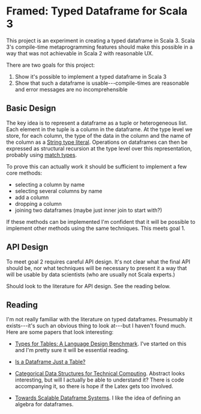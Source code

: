 # Framed: Typed Dataframe for Scala 3

This project is an experiment in creating a typed dataframe in Scala 3. Scala 3's compile-time metaprogramming features should make this possible in a way that was not achievable in Scala 2 with reasonable UX. 

There are two goals for this project:

1. Show it's possible to implement a typed dataframe in Scala 3
2. Show that such a dataframe is usable---compile-times are reasonable and error messages are no incomprehensible


## Basic Design

The key idea is to represent a dataframe as a tuple or heterogeneous list. Each element in the tuple is a column in the dataframe. At the type level we store, for each column, the type of the data in the column and the name of the column as a [String type literal](https://docs.scala-lang.org/sips/42.type.html). Operations on dataframes can then be expressed as structural recursion at the type level over this representation, probably using [match types](https://docs.scala-lang.org/scala3/reference/new-types/match-types.html).

To prove this can actually work it should be sufficient to implement a few core methods:

- selecting a column by name
- selecting several columns by name
- add a column
- dropping a column
- joining two dataframes (maybe just inner join to start with?)

If these methods can be implemented I'm confident that it will be possible to implement other methods using the same techniques. This meets goal 1.


## API Design

To meet goal 2 requires careful API design. It's not clear what the final API should be, nor what techniques will be necessary to present it a way that will be usable by data scientists (who are usually not Scala experts.)

Should look to the literature for API design. See the reading below.


## Reading

I'm not really familiar with the literature on typed dataframes. Presumably it exists---it's such an obvious thing to look at---but I haven't found much. Here are some papers that look interesting:

- [Types for Tables: A Language Design Benchmark](http://cs.brown.edu/~sk/Publications/Papers/Published/lgk-b2t2/). I've started on this and I'm pretty sure it will be essential reading.

- [Is a Dataframe Just a Table?](https://drops.dagstuhl.de/opus/volltexte/2020/11960/)

- [Categorical Data Structures for Technical Computing](https://arxiv.org/abs/2106.04703). Abstract looks interesting, but will I actually be able to understand it? There is code accompanying it, so there is hope if the Latex gets too involved.

- [Towards Scalable Dataframe Systems](https://arxiv.org/abs/2001.00888). I like the idea of defining an algebra for dataframes.
